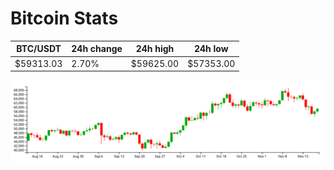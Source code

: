 # Bitcoin Stats

BTC/USDT|24h change|24h high|24h low|
|---|---|---|---|
|$59313.03|2.70%|$59625.00|$57353.00|

<img src="./chart.svg">
